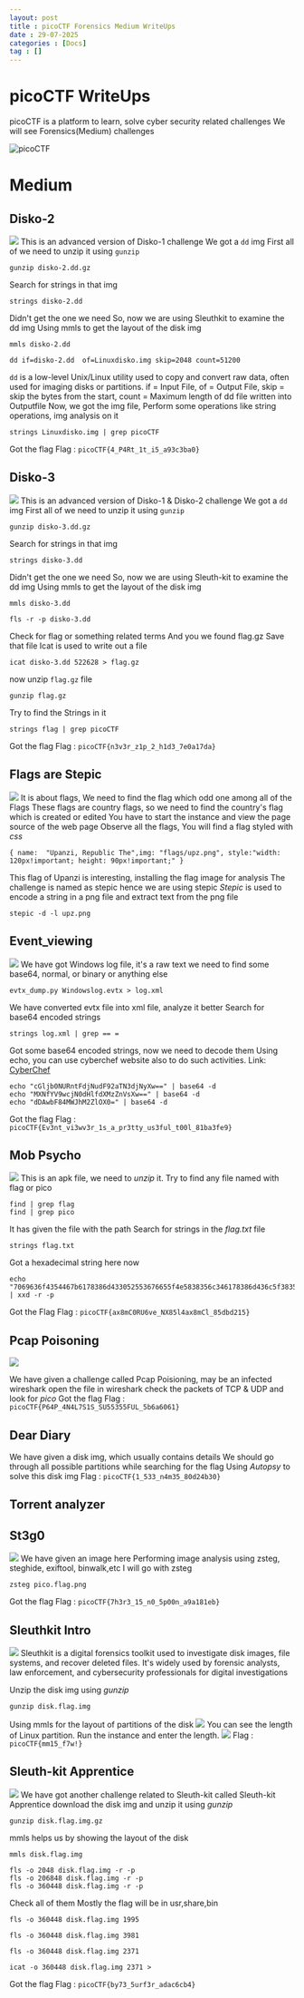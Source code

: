 ```yaml
---
layout: post
title : picoCTF Forensics Medium WriteUps
date : 29-07-2025
categories : [Docs]
tag : []
---
```



# picoCTF WriteUps

picoCTF is a platform to learn, solve cyber security related challenges 
We will see Forensics(Medium) challenges

![picoCTF](/assets/images/picoCTF.jpg)

# Medium

## Disko-2
![](/assets/images/Disko-2.png)
This is an advanced version of Disko-1 challenge
We got a `dd` img
First all of we need to unzip it using `gunzip`
```shell
gunzip disko-2.dd.gz
```

Search for strings in that img 
```shell
strings disko-2.dd
```
Didn't get the one we need
So, now we are using Sleuthkit to examine the dd img
Using mmls to get the layout of the disk img
```shell
mmls disko-2.dd
```
```shell
dd if=disko-2.dd  of=Linuxdisko.img skip=2048 count=51200  
```
`dd` is a low-level Unix/Linux utility used to copy and convert raw data, often used for imaging disks or partitions.
if = Input File, of = Output File, skip =  skip the bytes from the start, count = Maximum length of dd file written into Outputfile
Now, we got the img file, Perform some operations like string operations, img analysis on it
```shell 
strings Linuxdisko.img | grep picoCTF
```
Got the flag 
Flag : `picoCTF{4_P4Rt_1t_i5_a93c3ba0}`

## Disko-3
![](/assets/images/Disko-3.png)
This is an advanced version of Disko-1 & Disko-2 challenge
We got a `dd` img
First all of we need to unzip it using `gunzip`
```shell
gunzip disko-3.dd.gz
```

Search for strings in that img 
```shell
strings disko-3.dd
```
Didn't get the one we need
So, now we are using Sleuth-kit to examine the dd img
Using mmls to get the layout of the disk img
```shell
mmls disko-3.dd
```

```shell
fls -r -p disko-3.dd
```
Check for flag or something related terms
And you we found flag.gz
Save that file
Icat is used to write out a file  
```shell
icat disko-3.dd 522628 > flag.gz 
```
now unzip `flag.gz` file
```shell
gunzip flag.gz
```
Try to find the Strings in it 
```shell
strings flag | grep picoCTF
```
Got the flag
Flag : `picoCTF{n3v3r_z1p_2_h1d3_7e0a17da}`

## Flags are Stepic
![](/assets/images/FAS.png)
It is about flags, We need to find the flag which odd one among all of the Flags
These flags are country flags, so we need to find the country's flag which is created or edited
You have to start the instance and view the page source of the web page
Observe all the flags, You will find a flag styled with *css*

`{ name:  "Upanzi, Republic The",img: "flags/upz.png", style:"width: 120px!important; height: 90px!important;" } `

This flag of Upanzi is interesting, installing the flag image for analysis
The challenge is named as stepic hence we are using stepic 
*Stepic* is used to encode a string in a png file and extract text from the png file
```shell
stepic -d -l upz.png
```

## Event_viewing
![](/assets/images/EV.png)
We have got Windows log file, it's a raw text we need to find some base64, normal, or binary or anything else

```shell
evtx_dump.py Windowslog.evtx > log.xml
```
We have converted evtx file into xml file, analyze it better
Search for base64 encoded strings 
```shell
strings log.xml | grep == =
```
Got some base64 encoded strings, now we need to decode them
Using echo, you can use cyberchef website also to do such activities. 
Link: [CyberChef](www.cyberchef.com)
```shell
echo "cGljb0NURntFdjNudF92aTN3djNyXw==" | base64 -d
echo "MXNfYV9wcjN0dHlfdXMzZnVsXw==" | base64 -d
echo "dDAwbF84MWJhM2ZlOX0=" | base64 -d
```
Got the flag
Flag : `picoCTF{Ev3nt_vi3wv3r_1s_a_pr3tty_us3ful_t00l_81ba3fe9}`

## Mob Psycho
![](/assets/images/Mob_Psycho.png)
This is an apk file, we need to *unzip* it.
Try to find any file named with flag or pico
```shell
find | grep flag
find | grep pico
```
It has given the file with the path 
Search for strings in the *flag.txt* file
```shell
strings flag.txt
```
Got a hexadecimal string here now
```shell
echo "7069636f4354467b6178386d433052553676655f4e5838356c346178386d436c5f38356462643231357d" | xxd -r -p
```
Got the Flag
Flag : `picoCTF{ax8mC0RU6ve_NX85l4ax8mCl_85dbd215}`

## Pcap Poisoning
![](/assets/images/PP.png)

We have given a challenge called Pcap Poisioning, may be an infected wireshark 
open the file in wireshark
check the packets of TCP & UDP and look for *pico*
Got the flag 
Flag : `picoCTF{P64P_4N4L7S1S_SU55355FUL_5b6a6061}`

## Dear Diary
We have given a disk img, which usually contains details
We should go through all possible partitions while searching for the flag
Using *Autopsy* to solve this disk img 
Flag : `picoCTF{1_533_n4m35_80d24b30}`

## Torrent analyzer


## St3g0
![](/assets/images/stego.png)
We have given an image here 
Performing image analysis using zsteg, steghide, exiftool, binwalk,etc
I will go with zsteg 
```shell
zsteg pico.flag.png
```
Got the flag
Flag : `picoCTF{7h3r3_15_n0_5p00n_a9a181eb}`

## Sleuthkit Intro
![](/assets/images/sk_int.png)
Sleuthkit is a digital forensics toolkit used to investigate disk images, file systems, and recover deleted files. It's widely used by forensic analysts, law enforcement, and cybersecurity professionals for digital investigations

Unzip the disk img using *gunzip*
```shell
gunzip disk.flag.img
```
Using mmls for the layout of partitions of the disk
![](/assets/images/mmls.png)
You can see the length of Linux partition.
Run the instance and enter the length.
![](/assets/images/nc_sk.png)
Flag : `picoCTF{mm15_f7w!}`


## Sleuth-kit Apprentice
![](/assets/images/SA.png)
We have got another challenge related to Sleuth-kit called Sleuth-kit Apprentice
download the disk img and unzip it using *gunzip*
```shell
gunzip disk.flag.img.gz
```
mmls helps us by showing the layout of the disk
```shell
mmls disk.flag.img
```
```shell
fls -o 2048 disk.flag.img -r -p
fls -o 206848 disk.flag.img -r -p
fls -o 360448 disk.flag.img -r -p
```
Check all of them
Mostly the flag will be in usr,share,bin
```shell 
fls -o 360448 disk.flag.img 1995
```
```shell 
fls -o 360448 disk.flag.img 3981
```
```shell 
fls -o 360448 disk.flag.img 2371
```
```shell 
icat -o 360448 disk.flag.img 2371 >
```
Got the flag
Flag : `picoCTF{by73_5urf3r_adac6cb4}`